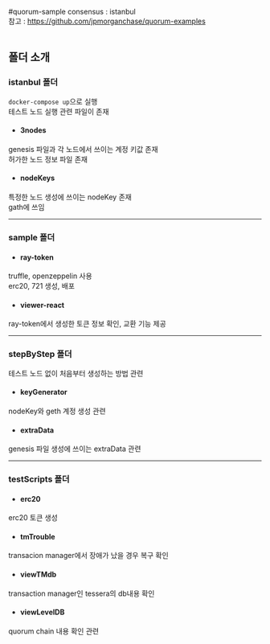 #quorum-sample
consensus : istanbul <br/>
참고 : https://github.com/jpmorganchase/quorum-examples 
<br/><br/>
## 폴더 소개

### istanbul 폴더
`docker-compose up`으로 실행<br/>
테스트 노드 실행 관련 파일이 존재<br/>
* #### 3nodes
genesis 파일과 각 노드에서 쓰이는 계정 키값 존재<br/>
허가한 노드 정보 파일 존재
* #### nodeKeys
특정한 노드 생성에 쓰이는 nodeKey 존재<br/>
gath에 쓰임 <br/>

---
### sample 폴더
* #### ray-token
truffle, openzeppelin 사용<br/>
erc20, 721 생성, 배포<br/>
* #### viewer-react
ray-token에서 생성한 토큰 정보 확인, 교환 기능 제공<br/>

---
### stepByStep 폴더
테스트 노드 없이 처음부터 생성하는 방법 관련 
* #### keyGenerator
nodeKey와 geth 계정 생성 관련<br/> 
* #### extraData
genesis 파일 생성에 쓰이는 extraData 관련<br/>

---
### testScripts 폴더
* #### erc20
erc20 토큰 생성
* #### tmTrouble
transacion manager에서 장애가 났을 경우 복구 확인
* #### viewTMdb
transaction manager인 tessera의 db내용 확인
* #### viewLevelDB
quorum chain 내용 확인 관련

